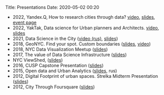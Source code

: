 Title: Presentations
Date: 2020-05-02 00:20



- 2022, Yandex.Q, How to research cities through data? [video](https://www.youtube.com/watch?v=9P0axjVtb8I&fbclid=IwAR18_uBhi9AcUFXHZh-4oshmr3dvbOBIEmmX54FyXtpQqpXTLM5FLNAuJxw), [slides](https://docs.google.com/presentation/d/1AgRUjqhlr7cJt8BXN2u_FymKdUk2JbrPOrwdFTtT7O4/edit?usp=sharing), [event page](https://yandex.ru/promo/q/confarchitecture?fbclid=IwAR1noRDQZyg5fCR3SBajaA0qzjPOLnV8v1EDd8hS84IyEm3KEKAgnQOlUvs)
- 2022, YakTak, Data science for Urban planners and Architects. [video](https://www.youtube.com/watch?v=uOK_8GPEF8s), [slides](https://docs.google.com/presentation/d/1C4REa8XPzuK1u5fft1TpU5ZhbLYv_2P7XH1hnBMlGJU/edit?usp=sharing)
- 2021, Data Science in the City ([video (rus)](https://www.youtube.com/watch?v=uOK_8GPEF8s&t=3319s), [slides](https://docs.google.com/presentation/d/1C4REa8XPzuK1u5fft1TpU5ZhbLYv_2P7XH1hnBMlGJU/edit?usp=drive_web&ouid=102999697463608357609))
- 2018, GeoNYC. Find your spot. Custom boundaries ([slides](https://docs.google.com/presentation/d/1SECOPRQB4gmTur-L67Q9TGDOBC7o5o-IJVgDdb1kDek/edit?usp=sharing), [video](https://www.dropbox.com/s/f5sr5se9bfqqdrl/nyc_datavis_all.mp4?dl=0))
- 2018, NYC Data Visualization Meetup ([slides](https://docs.google.com/presentation/d/1kc4VsezCkqwyPURjf3Hhp8pxO1cqGmJaXmm4QmPEH7g/edit?usp=sharing))
- 2017, The value of Data Science Infrastructure ([slides](https://docs.google.com/presentation/d/1OmNIuGDNARkMqPhO2SMqEzl5DBNXzoYWxVqgyjr1a0s/edit?usp=sharing))
- NYC ViewShed, ([slides](missing))
- 2016, CUSP Capstone Presentation ([slides](https://www.dropbox.com/s/si56ccgj32ujbcy/NYPD_Capstone_presentation_45.pdf?dl=0))
- 2015, Open data and Urban Analytics ([slides](https://www.dropbox.com/s/g7d2pg33r3gn795/2015_03_11_Library.pdf?dl=0), rus)
- 2012, Digital Footprint of urban spaces. Strelka Midterm Presentation ([slides](https://www.dropbox.com/s/tg4ty5empo0m1v8/2012_02_13_Strelka_Midterm.pdf?dl=0))
- 2012, City Through Foursquare ([slides](https://www.dropbox.com/s/ao1bcv225u7xnzl/2012_04_14_presentation%20foursquare.pptx?dl=0))

